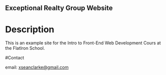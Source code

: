 Exceptional Realty Group Website
---

# Description

This is an example site for the Intro to Front-End Web Development Cours at the FlatIron School. 

#Contact

email: xseanclarke@gmail.com